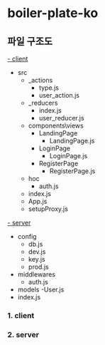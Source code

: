 # boiler-plate-ko

## 파일 구조도
[- client](#1.-client)
  - src
    - _actions
      - type.js
      - user_action.js
    - _reducers
      - index.js
      - user_reducer.js
    - components\views
      - LandingPage
        - LandingPage.js
      - LoginPage
        - LoginPage.js
      - RegisterPage
        - RegisterPage.js
    - hoc
      - auth.js
    - index.js
    - App.js
    - setupProxy.js

[- server](#2.-server)
  - config
    - db.js
    - dev.js
    - key.js
    - prod.js
  - middlewares
    - auth.js
  - models
    -User.js
  - index.js
  
  ### 1. client
  
  ### 2. server
